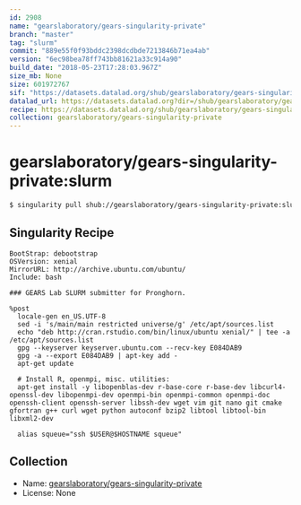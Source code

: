 ```yaml
---
id: 2908
name: "gearslaboratory/gears-singularity-private"
branch: "master"
tag: "slurm"
commit: "889e55f0f93bddc2398dcdbde7213846b71ea4ab"
version: "6ec98bea78ff743bb81621a33c914a90"
build_date: "2018-05-23T17:28:03.967Z"
size_mb: None
size: 601972767
sif: "https://datasets.datalad.org/shub/gearslaboratory/gears-singularity-private/slurm/2018-05-23-889e55f0-6ec98bea/6ec98bea78ff743bb81621a33c914a90.simg"
datalad_url: https://datasets.datalad.org?dir=/shub/gearslaboratory/gears-singularity-private/slurm/2018-05-23-889e55f0-6ec98bea/
recipe: https://datasets.datalad.org/shub/gearslaboratory/gears-singularity-private/slurm/2018-05-23-889e55f0-6ec98bea/Singularity
collection: gearslaboratory/gears-singularity-private
---
```


# gearslaboratory/gears-singularity-private:slurm

```bash
$ singularity pull shub://gearslaboratory/gears-singularity-private:slurm
```

## Singularity Recipe

```singularity
BootStrap: debootstrap
OSVersion: xenial
MirrorURL: http://archive.ubuntu.com/ubuntu/
Include: bash

### GEARS Lab SLURM submitter for Pronghorn.  

%post
  locale-gen en_US.UTF-8
  sed -i 's/main/main restricted universe/g' /etc/apt/sources.list
  echo "deb http://cran.rstudio.com/bin/linux/ubuntu xenial/" | tee -a /etc/apt/sources.list
  gpg --keyserver keyserver.ubuntu.com --recv-key E084DAB9
  gpg -a --export E084DAB9 | apt-key add -
  apt-get update

  # Install R, openmpi, misc. utilities:
  apt-get install -y libopenblas-dev r-base-core r-base-dev libcurl4-openssl-dev libopenmpi-dev openmpi-bin openmpi-common openmpi-doc openssh-client openssh-server libssh-dev wget vim git nano git cmake gfortran g++ curl wget python autoconf bzip2 libtool libtool-bin libxml2-dev 

  alias squeue="ssh $USER@$HOSTNAME squeue"
```

## Collection

 - Name: [gearslaboratory/gears-singularity-private](https://github.com/gearslaboratory/gears-singularity-private)
 - License: None

